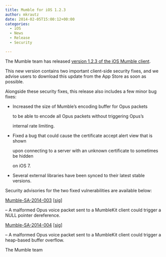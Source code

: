 ```yaml
---
title: Mumble for iOS 1.2.3
author: mkrautz
date: 2014-02-05T15:00:12+00:00
categories:
  - iOS
  - News
  - Release
  - Security

---
```

<img class="alignleft" src="http://blog.mumble.info/wp-uploads/2012/02/MumbleAppIcon.png" alt="" />The Mumble team has released [version 1.2.3 of the iOS Mumble client][1].

This new version contains two important client-side security fixes, and we advise users to download this update from the App Store as soon as possible.

<!--more-->

Alongside these security fixes, this release also includes a few minor bug fixes:

  * Increased the size of Mumble&#8217;s encoding buffer for Opus packets
  
    to be able to encode all Opus packets without triggering Opus&#8217;s
  
    internal rate limiting.
  * Fixed a bug that could cause the certificate accept alert view that is shown
  
    upon connecting to a server with an unknown certificate to sometimes be hidden
  
    on iOS 7.
  * Several external libraries have been synced to their latest stable versions.

Security advisories for the two fixed vulnerabilities are available below:

[Mumble-SA-2014-003][2] [[sig][3]]
  
&#8211; A malformed Opus voice packet sent to a MumbleKit client could trigger a NULL pointer dereference.

[Mumble-SA-2014-004][4] [[sig][5]]
  
&#8211; A malformed Opus voice packet sent to a MumbleKit client could trigger a heap-based buffer overflow.

The Mumble team

 [1]: http://itunes.apple.com/us/app/mumble/id443472808?mt=8
 [2]: http://mumble.info/security/Mumble-SA-2014-003.txt
 [3]: http://mumble.info/security/Mumble-SA-2014-003.txt.sig
 [4]: http://mumble.info/security/Mumble-SA-2014-004.txt
 [5]: http://mumble.info/security/Mumble-SA-2014-004.txt.sig